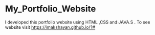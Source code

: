 # My_Portfolio_Website
I developed this portfolio website using HTML ,CSS and JAVA.S . To see website visit https://imakshayan.github.io/?#
